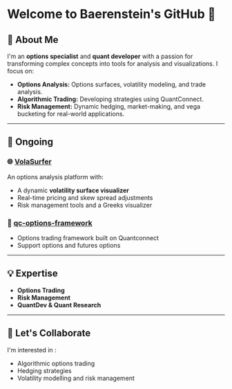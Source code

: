 # Welcome to Baerenstein's GitHub 👋  

## 🚀 About Me  
I'm an **options specialist** and **quant developer** with a passion for transforming complex concepts into tools for analysis and visualizations. I focus on:  
- **Options Analysis:** Options surfaces, volatility modeling, and trade analysis.  
- **Algorithmic Trading:** Developing strategies using QuantConnect.  
- **Risk Management:** Dynamic hedging, market-making, and vega bucketing for real-world applications.  

---

## 🔧 Ongoing  
### 🌐 [VolaSurfer](https://github.com/Baerenstein/VolaSurfer)
An options analysis platform with:  
- A dynamic **volatility surface visualizer**  
- Real-time pricing and skew spread adjustments  
- Risk management tools and a Greeks visualizer  

### 🤖 [qc-options-framework](https://github.com/Chocksy/qc-options-framework/)
- Options trading framework built on Quantconnect
- Support options and futures options

---

## 💡 Expertise  
- **Options Trading**  
- **Risk Management**
- **QuantDev & Quant Research**  

---

## 🤝 Let's Collaborate  
I'm interested in :  
- Algorithmic options trading  
- Hedging strategies
- Volatility modelling and risk management  

  
